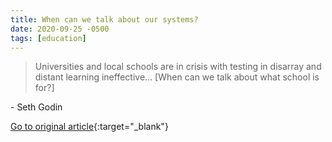 ```yaml
---
title: When can we talk about our systems?
date: 2020-09-25 -0500
tags: [education]
---
```


> Universities and local schools are in crisis with testing in disarray and distant learning ineffective… [When can we talk about what school is for?] 

\- Seth Godin

[Go to original article](https://seths.blog/2020/09/when-can-we-talk-about-your-system?utm_source=pronouncedjerry&utm_medium=blog&utm_campaign=posts){:target="_blank"}